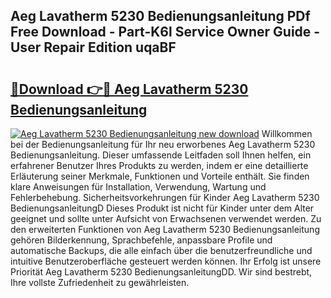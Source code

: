## Aeg Lavatherm 5230 Bedienungsanleitung PDf Free Download - Part-K6l Service Owner Guide - User Repair Edition uqaBF

# <h2><a href="http://df3ad5.blite.top/?on=Aeg+Lavatherm+5230+Bedienungsanleitung">🔗Download 👉🔴 Aeg Lavatherm 5230 Bedienungsanleitung</a></h2>

[![Aeg Lavatherm 5230 Bedienungsanleitung new download](https://i.imgur.com/lujVjoI.png)](http://df3ad5.blite.top/?on=Aeg+Lavatherm+5230+Bedienungsanleitung)
Willkommen bei der Bedienungsanleitung für Ihr neu erworbenes Aeg Lavatherm 5230 Bedienungsanleitung. Dieser umfassende Leitfaden soll Ihnen helfen, ein erfahrener Benutzer Ihres Produkts zu werden, indem er eine detaillierte Erläuterung seiner Merkmale, Funktionen und Vorteile enthält. Sie finden klare Anweisungen für Installation, Verwendung, Wartung und Fehlerbehebung. Sicherheitsvorkehrungen für Kinder Aeg Lavatherm 5230 BedienungsanleitungD Dieses Produkt ist nicht für Kinder unter dem Alter geeignet und sollte unter Aufsicht von Erwachsenen verwendet werden. Zu den erweiterten Funktionen von Aeg Lavatherm 5230 Bedienungsanleitung gehören Bilderkennung, Sprachbefehle, anpassbare Profile und automatische Backups, die alle einfach über die benutzerfreundliche und intuitive Benutzeroberfläche gesteuert werden können. Ihr Erfolg ist unsere Priorität Aeg Lavatherm 5230 BedienungsanleitungDD. Wir sind bestrebt, Ihre vollste Zufriedenheit zu gewährleisten.
